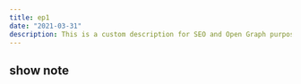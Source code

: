 ```yaml
---
title: ep1
date: "2021-03-31"
description: This is a custom description for SEO and Open Graph purposes, rather than the default generated excerpt. Simply add a description field to the frontmatter.
---
```


## show note